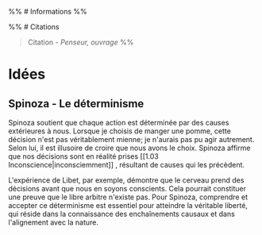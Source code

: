 %% # Informations %%

%% # Citations

> Citation - _Penseur, ouvrage_
> %%

# Idées

## Spinoza - Le déterminisme

Spinoza soutient que chaque action est déterminée par des causes extérieures à nous. Lorsque je choisis de manger une pomme, cette décision n'est pas véritablement mienne; je n'aurais pas pu agir autrement. Selon lui, il est illusoire de croire que nous avons le choix. Spinoza affirme que nos décisions sont en réalité prises [[1.03 Inconscience|inconsciemment]] , résultant de causes qui les précèdent.

L'expérience de Libet, par exemple, démontre que le cerveau prend des décisions avant que nous en soyons conscients. Cela pourrait constituer une preuve que le libre arbitre n'existe pas. Pour Spinoza, comprendre et accepter ce déterminisme est essentiel pour atteindre la véritable liberté, qui réside dans la connaissance des enchaînements causaux et dans l'alignement avec la nature.
